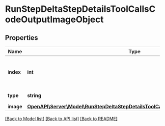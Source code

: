# RunStepDeltaStepDetailsToolCallsCodeOutputImageObject

## Properties
Name | Type | Description | Notes
------------ | ------------- | ------------- | -------------
**index** | **int** | The index of the output in the outputs array. | 
**type** | **string** | Always &#x60;image&#x60;. | 
**image** | [**OpenAPI\Server\Model\RunStepDeltaStepDetailsToolCallsCodeOutputImageObjectImage**](RunStepDeltaStepDetailsToolCallsCodeOutputImageObjectImage.md) |  | [optional] 

[[Back to Model list]](../README.md#documentation-for-models) [[Back to API list]](../README.md#documentation-for-api-endpoints) [[Back to README]](../README.md)



